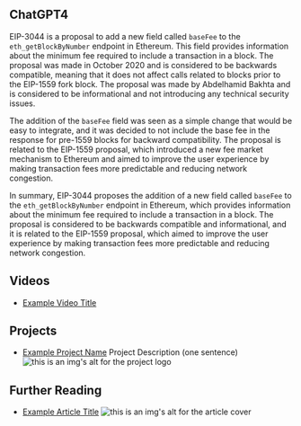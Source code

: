 ## ChatGPT4

EIP-3044 is a proposal to add a new field called `baseFee` to the `eth_getBlockByNumber` endpoint in Ethereum. This field provides information about the minimum fee required to include a transaction in a block. The proposal was made in October 2020 and is considered to be backwards compatible, meaning that it does not affect calls related to blocks prior to the EIP-1559 fork block. The proposal was made by Abdelhamid Bakhta and is considered to be informational and not introducing any technical security issues.

The addition of the `baseFee` field was seen as a simple change that would be easy to integrate, and it was decided to not include the base fee in the response for pre-1559 blocks for backward compatibility. The proposal is related to the EIP-1559 proposal, which introduced a new fee market mechanism to Ethereum and aimed to improve the user experience by making transaction fees more predictable and reducing network congestion.

In summary, EIP-3044 proposes the addition of a new field called `baseFee` to the `eth_getBlockByNumber` endpoint in Ethereum, which provides information about the minimum fee required to include a transaction in a block. The proposal is considered to be backwards compatible and informational, and it is related to the EIP-1559 proposal, which aimed to improve the user experience by making transaction fees more predictable and reducing network congestion.

## Videos

- [Example Video Title](https://www.youtube.com/watch?v=TDGq4aeevgY)

## Projects

- [Example Project Name](https://xxxx.xxx/xxxxx) Project Description (one sentence) ![this is an img's alt for the project logo](https://xxxx.xxx/project-logo.xxx)

## Further Reading

- [Example Article Title](https://xxxx.xxx/xxxxx) ![this is an img's alt for the article cover](https://xxxx.xxx/article-cover.xxx)
